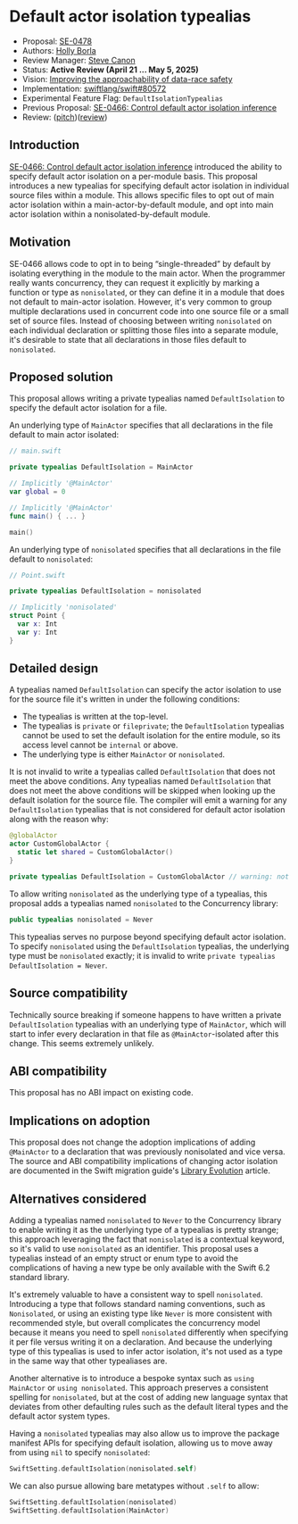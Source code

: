 # Default actor isolation typealias

* Proposal: [SE-0478](0478-default-isolation-typealias.md)
* Authors: [Holly Borla](https://github.com/hborla)
* Review Manager: [Steve Canon](https://github.com/stephentyrone)
* Status: **Active Review (April 21 ... May 5, 2025)**
* Vision: [Improving the approachability of data-race safety](/visions/approachable-concurrency.md)
* Implementation: [swiftlang/swift#80572](https://github.com/swiftlang/swift/pull/80572)
* Experimental Feature Flag: `DefaultIsolationTypealias`
* Previous Proposal: [SE-0466: Control default actor isolation inference][SE-0466]
* Review: ([pitch](https://forums.swift.org/t/pitch-a-typealias-for-per-file-default-actor-isolation/79150))([review](https://forums.swift.org/t/se-0478-default-actor-isolation-typealias/79436))

## Introduction

[SE-0466: Control default actor isolation inference][SE-0466] introduced the ability to specify default actor isolation on a per-module basis. This proposal introduces a new typealias for specifying default actor isolation in individual source files within a module. This allows specific files to opt out of main actor isolation within a main-actor-by-default module, and opt into main actor isolation within a nonisolated-by-default module.

## Motivation

SE-0466 allows code to opt in to being “single-threaded” by default by isolating everything in the module to the main actor. When the programmer really wants concurrency, they can request it explicitly by marking a function or type as `nonisolated`, or they can define it in a module that does not default to main-actor isolation. However, it's very common to group multiple declarations used in concurrent code into one source file or a small set of source files. Instead of choosing between writing `nonisolated` on each individual declaration or splitting those files into a separate module, it's desirable to state that all declarations in those files default to `nonisolated`.

## Proposed solution

This proposal allows writing a private typealias named `DefaultIsolation` to specify the default actor isolation for a file.

An underlying type of `MainActor` specifies that all declarations in the file default to main actor isolated:

```swift
// main.swift

private typealias DefaultIsolation = MainActor

// Implicitly '@MainActor'
var global = 0

// Implicitly '@MainActor'
func main() { ... }

main()
```

An underlying type of `nonisolated` specifies that all declarations in the file default to `nonisolated`:

```swift
// Point.swift

private typealias DefaultIsolation = nonisolated

// Implicitly 'nonisolated'
struct Point {
  var x: Int
  var y: Int
}
```

## Detailed design

 A typealias named `DefaultIsolation` can specify the actor isolation to use for the source file it's written in under the following conditions:

* The typealias is written at the top-level.
* The typealias is `private` or `fileprivate`; the `DefaultIsolation` typealias cannot be used to set the default isolation for the entire module, so its access level cannot be `internal` or above.
* The underlying type is either `MainActor` or `nonisolated`.

 It is not invalid to write a typealias called `DefaultIsolation` that does not meet the above conditions. Any typealias named `DefaultIsolation` that does not meet the above conditions will be skipped when looking up the default isolation for the source file. The compiler will emit a warning for any `DefaultIsolation` typealias that is not considered for default actor isolation along with the reason why:

```swift
@globalActor
actor CustomGlobalActor {
  static let shared = CustomGlobalActor()
}

private typealias DefaultIsolation = CustomGlobalActor // warning: not used for default actor isolation
```

To allow writing `nonisolated` as the underlying type of a typealias, this proposal adds a typealias named `nonisolated` to the Concurrency library:

```swift
public typealias nonisolated = Never
```

This typealias serves no purpose beyond specifying default actor isolation. To specify `nonisolated` using the `DefaultIsolation` typealias, the underlying type must be `nonisolated` exactly; it is invalid to write `private typealias DefaultIsolation = Never`.

## Source compatibility

Technically source breaking if someone happens to have written a private `DefaultIsolation` typealias with an underlying type of `MainActor`, which will start to infer every declaration in that file as `@MainActor`-isolated after this change. This seems extremely unlikely.

## ABI compatibility

This proposal has no ABI impact on existing code.

## Implications on adoption

This proposal does not change the adoption implications of adding `@MainActor` to a declaration that was previously nonisolated and vice versa. The source and ABI compatibility implications of changing actor isolation are documented in the Swift migration guide's [Library Evolution](https://github.com/apple/swift-migration-guide/blob/29d6e889e3bd43c42fe38a5c3f612141c7cefdf7/Guide.docc/LibraryEvolution.md#main-actor-annotations) article.

## Alternatives considered

Adding a typealias named `nonisolated` to `Never` to the Concurrency library to enable writing it as the underlying type of a typealias is pretty strange; this approach leveraging the fact that `nonisolated` is a contextual keyword, so it's valid to use `nonisolated` as an identifier. This proposal uses a typealias instead of an empty struct or enum type to avoid the complications of having a new type be only available with the Swift 6.2 standard library.

It's extremely valuable to have a consistent way to spell `nonisolated`. Introducing a type that follows standard naming conventions, such as `Nonisolated`, or using an existing type like `Never` is more consistent with recommended style, but overall complicates the concurrency model because it means you need to spell `nonisolated` differently when specifying it per file versus writing it on a declaration. And because the underlying type of this typealias is used to infer actor isolation, it's not used as a type in the same way that other typealiases are.

Another alternative is to introduce a bespoke syntax such as `using MainActor` or `using nonisolated`. This approach preserves a consistent spelling for `nonisolated`, but at the cost of adding new language syntax that deviates from other defaulting rules such as the default literal types and the default actor system types.

Having a `nonisolated` typealias may also allow us to improve the package manifest APIs for specifying default isolation, allowing us to move away from using `nil` to specify `nonisolated`:

```swift
SwiftSetting.defaultIsolation(nonisolated.self)
```

We can also pursue allowing bare metatypes without `.self` to allow:

```swift
SwiftSetting.defaultIsolation(nonisolated)
SwiftSetting.defaultIsolation(MainActor)
```

[SE-0466]: /proposals/0466-control-default-actor-isolation.md
